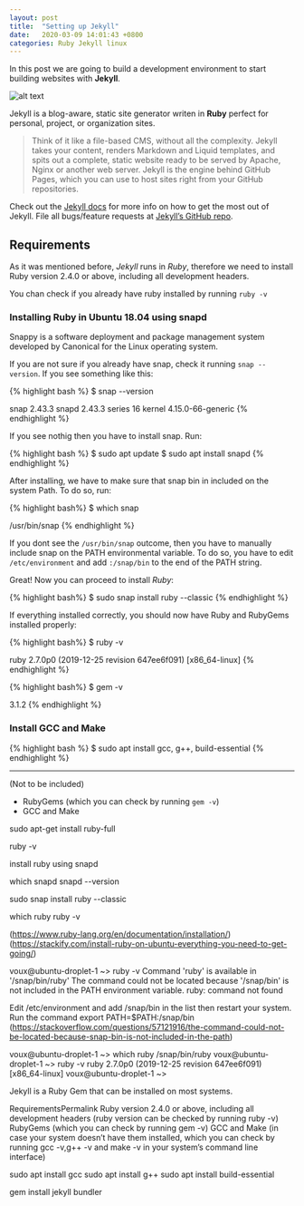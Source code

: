 ```yaml
---
layout: post
title:  "Setting up Jekyll"
date:   2020-03-09 14:01:43 +0800
categories: Ruby Jekyll linux
---
```


In this post we are going to build a development environment to start building websites with **Jekyll**.

![alt text](https://jekyllrb.com/img/logo-2x.png "Jekyll")

Jekyll is a blog-aware, static site generator writen in **Ruby** perfect for personal, project, or organization sites.

> Think of it like a file-based CMS, without all the complexity. Jekyll takes your content, renders Markdown and Liquid templates, and spits out a complete, static website ready to be served by Apache, Nginx or another web server. Jekyll is the engine behind GitHub Pages, which you can use to host sites right from your GitHub repositories.

Check out the [Jekyll docs][jekyll-docs] for more info on how to get the most out of Jekyll. File all bugs/feature requests at [Jekyll’s GitHub repo][jekyll-gh].

[jekyll-docs]: http://jekyllrb.com/docs/home
[jekyll-gh]:   https://github.com/jekyll/jekyll

## Requirements

As it was mentioned before, *Jekyll* runs in *Ruby*, therefore we need to install Ruby version 2.4.0 or above, including all development headers.

You chan check if you already have ruby installed by running `ruby -v`

### Installing Ruby in Ubuntu 18.04 using snapd

Snappy is a software deployment and package management system developed by Canonical for the Linux operating system.

If you are not sure if you already have snap, check it running `snap --version`. If you see something like this:

{% highlight bash %}
$ snap --version

snap    2.43.3
snapd   2.43.3
series  16
kernel  4.15.0-66-generic
{% endhighlight %}

If you see nothig then you have to install snap. Run:

{% highlight bash %}
$ sudo apt update
$ sudo apt install snapd
{% endhighlight %}

After installing, we have to make sure that snap bin in included on the system Path. To do so, run:

{% highlight bash%}
$ which snap

/usr/bin/snap
{% endhighlight %}

If you dont see the `/usr/bin/snap` outcome, then you have to manually include snap on the PATH environmental variable. To do so, you have to edit `/etc/environment` and add `:/snap/bin` to the end of the PATH string.

Great! Now you can proceed to install *Ruby*:

{% highlight bash%}
$ sudo snap install ruby --classic
{% endhighlight %}


If everything installed correctly, you should now have Ruby and RubyGems installed properly:

{% highlight bash%}
$ ruby -v

ruby 2.7.0p0 (2019-12-25 revision 647ee6f091) [x86_64-linux]
{% endhighlight %}


{% highlight bash%}
$ gem -v

3.1.2
{% endhighlight %}

### Install GCC and Make

{% highlight bash %}
$ sudo apt install gcc, g++, build-essential
{% endhighlight %}




---
(Not to be included)

* RubyGems (which you can check by running `gem -v`)
* GCC and Make

sudo apt-get install ruby-full

ruby -v



install ruby using snapd

which snapd
snapd --version

sudo snap install ruby --classic

which ruby
ruby -v

(https://www.ruby-lang.org/en/documentation/installation/)
(https://stackify.com/install-ruby-on-ubuntu-everything-you-need-to-get-going/)

voux@ubuntu-droplet-1 ~> ruby -v
Command 'ruby' is available in '/snap/bin/ruby'
The command could not be located because '/snap/bin' is not included in the PATH environment variable.
ruby: command not found


Edit /etc/environment and add /snap/bin in the list then restart your system.
Run the command export PATH=$PATH:/snap/bin
(https://stackoverflow.com/questions/57121916/the-command-could-not-be-located-because-snap-bin-is-not-included-in-the-path)

voux@ubuntu-droplet-1 ~> which ruby
/snap/bin/ruby
voux@ubuntu-droplet-1 ~> ruby -v
ruby 2.7.0p0 (2019-12-25 revision 647ee6f091) [x86_64-linux]
voux@ubuntu-droplet-1 ~>



Jekyll is a Ruby Gem that can be installed on most systems.

RequirementsPermalink
Ruby version 2.4.0 or above, including all development headers (ruby version can be checked by running ruby -v)
RubyGems (which you can check by running gem -v)
GCC and Make (in case your system doesn’t have them installed, which you can check by running gcc -v,g++ -v and make -v in your system’s command line interface)



sudo apt install gcc
sudo apt install g++
sudo apt install build-essential



gem install jekyll bundler



